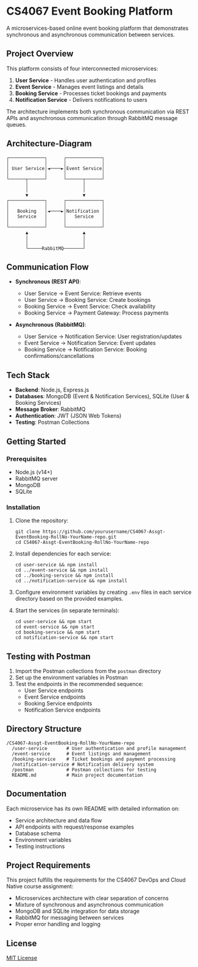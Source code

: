 # CS4067 Event Booking Platform

A microservices-based online event booking platform that demonstrates synchronous and asynchronous communication between services.

## Project Overview

This platform consists of four interconnected microservices:

1. **User Service** - Handles user authentication and profiles
2. **Event Service** - Manages event listings and details
3. **Booking Service** - Processes ticket bookings and payments
4. **Notification Service** - Delivers notifications to users

The architecture implements both synchronous communication via REST APIs and asynchronous communication through RabbitMQ message queues.

## Architecture-Diagram

```
┌─────────────┐      ┌─────────────┐
│             │      │             │
│ User Service│◄────►│Event Service│
│             │      │             │
└──────┬──────┘      └──────┬──────┘
       │                    │
       │                    │
       ▼                    ▼
┌─────────────┐      ┌─────────────┐
│             │      │             │
│   Booking   │◄────►│Notification │
│   Service   │      │   Service   │
│             │      │             │
└─────────────┘      └─────────────┘
       ▲                    ▲
       │                    │
       │                    │
       └─────RabbitMQ───────┘
```

## Communication Flow

- **Synchronous (REST API)**:
  - User Service → Event Service: Retrieve events
  - User Service → Booking Service: Create bookings
  - Booking Service → Event Service: Check availability
  - Booking Service → Payment Gateway: Process payments

- **Asynchronous (RabbitMQ)**:
  - User Service → Notification Service: User registration/updates
  - Event Service → Notification Service: Event updates
  - Booking Service → Notification Service: Booking confirmations/cancellations

## Tech Stack

- **Backend**: Node.js, Express.js
- **Databases**: MongoDB (Event & Notification Services), SQLite (User & Booking Services)
- **Message Broker**: RabbitMQ
- **Authentication**: JWT (JSON Web Tokens)
- **Testing**: Postman Collections

## Getting Started

### Prerequisites

- Node.js (v14+)
- RabbitMQ server
- MongoDB
- SQLite

### Installation

1. Clone the repository:
   ```
   git clone https://github.com/yourusername/CS4067-Assgt-EventBooking-RollNo-YourName-repo.git
   cd CS4067-Assgt-EventBooking-RollNo-YourName-repo
   ```

2. Install dependencies for each service:
   ```
   cd user-service && npm install
   cd ../event-service && npm install
   cd ../booking-service && npm install
   cd ../notification-service && npm install
   ```

3. Configure environment variables by creating `.env` files in each service directory based on the provided examples.

4. Start the services (in separate terminals):
   ```
   cd user-service && npm start
   cd event-service && npm start
   cd booking-service && npm start
   cd notification-service && npm start
   ```

## Testing with Postman

1. Import the Postman collections from the `postman` directory
2. Set up the environment variables in Postman
3. Test the endpoints in the recommended sequence:
   - User Service endpoints
   - Event Service endpoints
   - Booking Service endpoints
   - Notification Service endpoints

## Directory Structure

```
/CS4067-Assgt-EventBooking-RollNo-YourName-repo
  /user-service       # User authentication and profile management
  /event-service      # Event listings and management
  /booking-service    # Ticket bookings and payment processing
  /notification-service # Notification delivery system
  /postman            # Postman collections for testing
  README.md           # Main project documentation
```

## Documentation

Each microservice has its own README with detailed information on:
- Service architecture and data flow
- API endpoints with request/response examples
- Database schema
- Environment variables
- Testing instructions

## Project Requirements

This project fulfills the requirements for the CS4067 DevOps and Cloud Native course assignment:

- Microservices architecture with clear separation of concerns
- Mixture of synchronous and asynchronous communication
- MongoDB and SQLite integration for data storage
- RabbitMQ for messaging between services
- Proper error handling and logging

## License

[MIT License](LICENSE)
